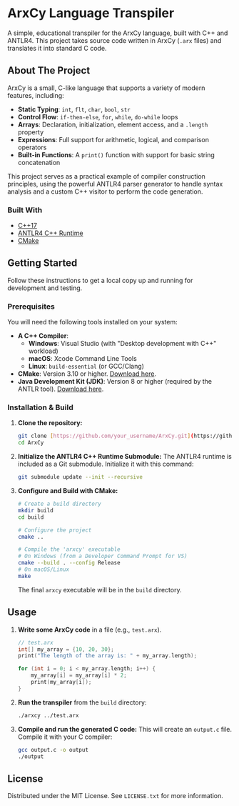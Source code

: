 
# ArxCy Language Transpiler

A simple, educational transpiler for the ArxCy language, built with C++ and ANTLR4. This project takes source code written in ArxCy (`.arx` files) and translates it into standard C code.

## About The Project

ArxCy is a small, C-like language that supports a variety of modern features, including:
* **Static Typing**: `int`, `flt`, `char`, `bool`, `str`
* **Control Flow**: `if-then-else`, `for`, `while`, `do-while` loops
* **Arrays**: Declaration, initialization, element access, and a `.length` property
* **Expressions**: Full support for arithmetic, logical, and comparison operators
* **Built-in Functions**: A `print()` function with support for basic string concatenation

This project serves as a practical example of compiler construction principles, using the powerful ANTLR4 parser generator to handle syntax analysis and a custom C++ visitor to perform the code generation.

### Built With
* [C++17](https://isocpp.org/)
* [ANTLR4 C++ Runtime](https://github.com/antlr/antlr4/tree/master/runtime/Cpp)
* [CMake](https://cmake.org/)

## Getting Started

Follow these instructions to get a local copy up and running for development and testing.

### Prerequisites

You will need the following tools installed on your system:
* **A C++ Compiler**:
    * **Windows**: Visual Studio (with "Desktop development with C++" workload)
    * **macOS**: Xcode Command Line Tools
    * **Linux**: `build-essential` (or GCC/Clang)
* **CMake**: Version 3.10 or higher. [Download here](https://cmake.org/download/).
* **Java Development Kit (JDK)**: Version 8 or higher (required by the ANTLR tool). [Download here](https://adoptium.net/).

### Installation & Build

1.  **Clone the repository:**
    ```sh
    git clone [https://github.com/your_username/ArxCy.git](https://github.com/your_username/ArxCy.git)
    cd ArxCy
    ```

2.  **Initialize the ANTLR4 C++ Runtime Submodule:**
    The ANTLR4 runtime is included as a Git submodule. Initialize it with this command:
    ```sh
    git submodule update --init --recursive
    ```

3.  **Configure and Build with CMake:**
    ```sh
    # Create a build directory
    mkdir build
    cd build

    # Configure the project
    cmake ..

    # Compile the 'arxcy' executable
    # On Windows (from a Developer Command Prompt for VS)
    cmake --build . --config Release
    # On macOS/Linux
    make
    ```
    The final `arxcy` executable will be in the `build` directory.

## Usage

1.  **Write some ArxCy code** in a file (e.g., `test.arx`).
    ```cpp
    // test.arx
    int[] my_array = {10, 20, 30};
    print("The length of the array is: " + my_array.length);

    for (int i = 0; i < my_array.length; i++) {
        my_array[i] = my_array[i] * 2;
        print(my_array[i]);
    }
    ```

2.  **Run the transpiler** from the `build` directory:
    ```sh
    ./arxcy ../test.arx
    ```

3.  **Compile and run the generated C code:**
    This will create an `output.c` file. Compile it with your C compiler:
    ```sh
    gcc output.c -o output
    ./output
    ```

## License

Distributed under the MIT License. See `LICENSE.txt` for more information.